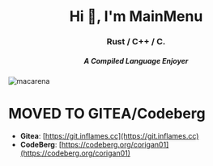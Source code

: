 <h1 align="center">Hi 👋, I'm MainMenu</h1>
<h3 align="center">Rust / C++ / C.</h3>
<h5 align="center">A Compiled Language Enjoyer</h5>


<!---
<p align="left"> <img src="https://komarev.com/ghpvc/?username=corigan01&label=Profile%20views&color=0e75b6&style=flat" alt="corigan01" /> </p>

<p align="left"> <a href="https://github.com/ryo-ma/github-profile-trophy"><img src="https://github-profile-trophy.vercel.app/?username=corigan01&theme=onedark&column=-1" alt="corigan01" /></a> </p>

- 🔭 I’m currently working on [AloeVera OS](https://github.com/corigan01/AloeVera)

- 🌱 I’m currently learning **Your mom's location**

- 👨‍💻 All of my projects are available at [https://github.com/corigan01](https://github.com/corigan01)

- 📫 How to reach me **corigan01@gmail.com**

- ⚡ Fun fact **Rust can be compiled to 16-bit**

<h3 align="left">Connect with me:</h3>
<p align="left">
<a href="https://www.youtube.com/c/main menu" target="blank"><img align="center" src="https://cdn.jsdelivr.net/npm/simple-icons@3.0.1/icons/youtube.svg" alt="main menu" height="30" width="40" /></a>
</p>

<p>&nbsp;<img align="center" src="https://github-readme-stats.vercel.app/api?username=corigan01&show_icons=true&locale=en" alt="corigan01" /></p>

<p><img align="center" src="https://github-readme-streak-stats.herokuapp.com/?user=corigan01&" alt="corigan01" /></p>
--->

![macarena](https://github.com/corigan01/corigan01/assets/33582457/e4d76e9b-92fe-4740-a9c1-752a0be599d2)


# MOVED TO GITEA/Codeberg
- **Gitea**: [https://git.inflames.cc](https://git.inflames.cc)
- **CodeBerg**: [https://codeberg.org/corigan01](https://codeberg.org/corigan01)


<!--- ![my body is a machine](https://github.com/corigan01/corigan01/assets/33582457/4ddbc830-69ca-4377-b968-dca47a14e086) --->
